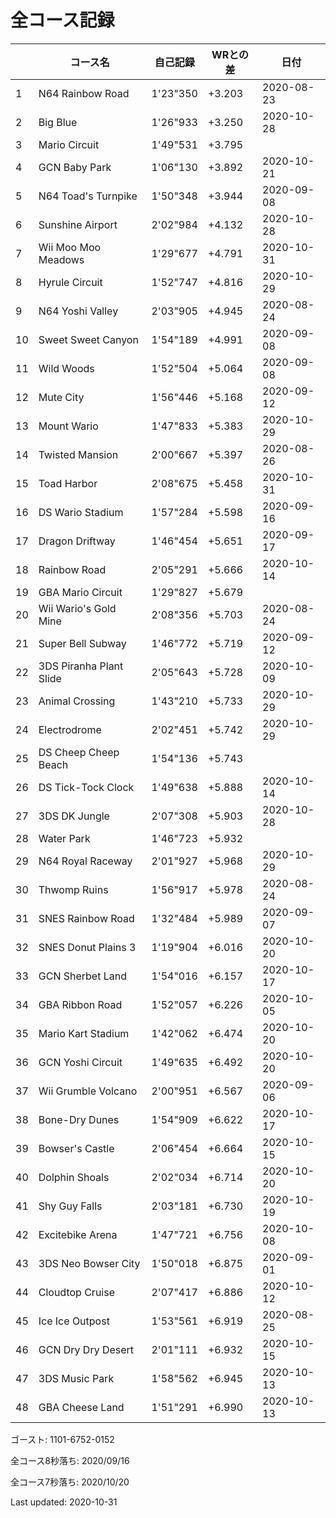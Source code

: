 # 全コース記録

||コース名|自己記録|WRとの差|日付
|--|--|--|--|--|
|1|N64 Rainbow Road|1'23"350|+3.203|2020-08-23|
|2|Big Blue|1'26"933|+3.250|2020-10-28|
|3|Mario Circuit|1'49"531|+3.795||
|4|GCN Baby Park|1'06"130|+3.892|2020-10-21|
|5|N64 Toad's Turnpike|1'50"348|+3.944|2020-09-08|
|6|Sunshine Airport|2'02"984|+4.132|2020-10-28|
|7|Wii Moo Moo Meadows|1'29"677|+4.791|2020-10-31|
|8|Hyrule Circuit|1'52"747|+4.816|2020-10-29|
|9|N64 Yoshi Valley|2'03"905|+4.945|2020-08-24|
|10|Sweet Sweet Canyon|1'54"189|+4.991|2020-09-08|
|11|Wild Woods|1'52"504|+5.064|2020-09-08|
|12|Mute City|1'56"446|+5.168|2020-09-12|
|13|Mount Wario|1'47"833|+5.383|2020-10-29|
|14|Twisted Mansion|2'00"667|+5.397|2020-08-26|
|15|Toad Harbor|2'08"675|+5.458|2020-10-31|
|16|DS Wario Stadium|1'57"284|+5.598|2020-09-16|
|17|Dragon Driftway|1'46"454|+5.651|2020-09-17|
|18|Rainbow Road|2'05"291|+5.666|2020-10-14|
|19|GBA Mario Circuit|1'29"827|+5.679||
|20|Wii Wario's Gold Mine|2'08"356|+5.703|2020-08-24|
|21|Super Bell Subway|1'46"772|+5.719|2020-09-12|
|22|3DS Piranha Plant Slide|2'05"643|+5.728|2020-10-09|
|23|Animal Crossing|1'43"210|+5.733|2020-10-29|
|24|Electrodrome|2'02"451|+5.742|2020-10-29|
|25|DS Cheep Cheep Beach|1'54"136|+5.743||
|26|DS Tick-Tock Clock|1'49"638|+5.888|2020-10-14|
|27|3DS DK Jungle|2'07"308|+5.903|2020-10-28|
|28|Water Park|1'46"723|+5.932||
|29|N64 Royal Raceway|2'01"927|+5.968|2020-10-29|
|30|Thwomp Ruins|1'56"917|+5.978|2020-08-24|
|31|SNES Rainbow Road|1'32"484|+5.989|2020-09-07|
|32|SNES Donut Plains 3|1'19"904|+6.016|2020-10-20|
|33|GCN Sherbet Land|1'54"016|+6.157|2020-10-17|
|34|GBA Ribbon Road|1'52"057|+6.226|2020-10-05|
|35|Mario Kart Stadium|1'42"062|+6.474|2020-10-20|
|36|GCN Yoshi Circuit|1'49"635|+6.492|2020-10-20|
|37|Wii Grumble Volcano|2'00"951|+6.567|2020-09-06|
|38|Bone-Dry Dunes|1'54"909|+6.622|2020-10-17|
|39|Bowser's Castle|2'06"454|+6.664|2020-10-15|
|40|Dolphin Shoals|2'02"034|+6.714|2020-10-20|
|41|Shy Guy Falls|2'03"181|+6.730|2020-10-19|
|42|Excitebike Arena|1'47"721|+6.756|2020-10-08|
|43|3DS Neo Bowser City|1'50"018|+6.875|2020-09-01|
|44|Cloudtop Cruise|2'07"417|+6.886|2020-10-12|
|45|Ice Ice Outpost|1'53"561|+6.919|2020-08-25|
|46|GCN Dry Dry Desert|2'01"111|+6.932|2020-10-15|
|47|3DS Music Park|1'58"562|+6.945|2020-10-13|
|48|GBA Cheese Land|1'51"291|+6.990|2020-10-13|

ゴースト: 1101-6752-0152

全コース8秒落ち: 2020/09/16

全コース7秒落ち: 2020/10/20

Last updated: 2020-10-31
